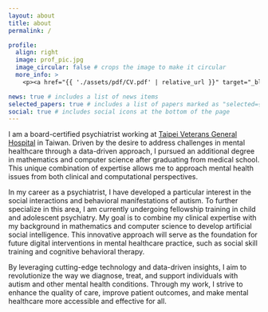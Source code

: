 ```yaml
---
layout: about
title: about
permalink: /

profile:
  align: right
  image: prof_pic.jpg
  image_circular: false # crops the image to make it circular
  more_info: >
    <p><a href="{{ './assets/pdf/CV.pdf' | relative_url }}" target="_blank">CV here</a></p>

news: true # includes a list of news items
selected_papers: true # includes a list of papers marked as "selected={true}"
social: true # includes social icons at the bottom of the page
---
```


I am a board-certified psychiatrist working at <a href='https://www.vghtpe.gov.tw/'>Taipei Veterans General Hospital</a> in Taiwan. Driven by the desire to address challenges in mental healthcare through a data-driven approach, I pursued an additional degree in mathematics and computer science after graduating from medical school. This unique combination of expertise allows me to approach mental health issues from both clinical and computational perspectives.

In my career as a psychiatrist, I have developed a particular interest in the social interactions and behavioral manifestations of autism. To further specialize in this area, I am currently undergoing fellowship training in child and adolescent psychiatry. My goal is to combine my clinical expertise with my background in mathematics and computer science to develop artificial social intelligence. This innovative approach will serve as the foundation for future digital interventions in mental healthcare practice, such as social skill training and cognitive behavioral therapy.

By leveraging cutting-edge technology and data-driven insights, I aim to revolutionize the way we diagnose, treat, and support individuals with autism and other mental health conditions. Through my work, I strive to enhance the quality of care, improve patient outcomes, and make mental healthcare more accessible and effective for all.


<!--Write your biography here. Tell the world about yourself. Link to your favorite [subreddit](http://reddit.com). You can put a picture in, too. The code is already in, just name your picture `prof_pic.jpg` and put it in the `img/` folder.

Put your address / P.O. box / other info right below your picture. You can also disable any of these elements by editing `profile` property of the YAML header of your `_pages/about.md`. Edit `_bibliography/papers.bib` and Jekyll will render your [publications page](/al-folio/publications/) automatically.

Link to your social media connections, too. This theme is set up to use [Font Awesome icons](https://fontawesome.com/) and [Academicons](https://jpswalsh.github.io/academicons/), like the ones below. Add your Facebook, Twitter, LinkedIn, Google Scholar, or just disable all of them.-->
